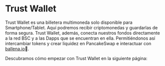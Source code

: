 # Trust Wallet

Trust Wallet es una billetera multimoneda solo disponible para Smartphone/Tablet. Aquí podremos recibir criptomonedas y guardarlas de forma segura. Trust Wallet, además, conecta nuestros fondos directamente a la red BSC y a las Dapps que se encuentran en ella. Permitiéndonos así intercambiar tokens y crear liquidez en PancakeSwap e interactuar con [ballena.io](https://ballena.io/)🐋.

Descubramos cómo empezar con Trust  Wallet en la siguiente página:


